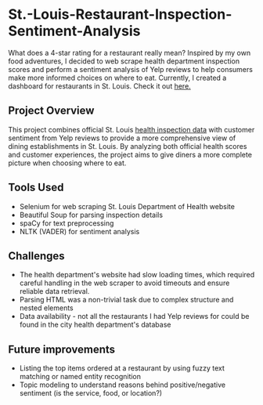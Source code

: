 # St.-Louis-Restaurant-Inspection-Sentiment-Analysis
What does a 4-star rating for a restaurant really mean? Inspired by my own food adventures, I decided to web scrape health department inspection scores and perform a sentiment analysis of Yelp reviews to help consumers make more informed choices on where to eat. Currently, I created a dashboard for restaurants in St. Louis. Check it out [here.](https://public.tableau.com/app/profile/satya.munugoti/viz/St_LouisRestaurants_17368002838420/DashboardSt_Louis)

## Project Overview
This project combines official St. Louis [health inspection data](https://www.healthspace.com/StLouis-MO/) with customer sentiment from Yelp reviews to provide a more comprehensive view of dining establishments in St. Louis. By analyzing both official health scores and customer experiences, the project aims to give diners a more complete picture when choosing where to eat.

## Tools Used
- Selenium for web scraping St. Louis Department of Health website
- Beautiful Soup for parsing inspection details
- spaCy for text preprocessing
- NLTK (VADER) for sentiment analysis

## Challenges
- The health department's website had slow loading times, which required careful handling in the web scraper to avoid timeouts and ensure reliable data retrieval.
- Parsing HTML was a non-trivial task due to complex structure and nested elements
- Data availability - not all the restaurants I had Yelp reviews for could be found in the city health department's database

## Future improvements
- Listing the top items ordered at a restaurant by using fuzzy text matching or named entity recognition
- Topic modeling to understand reasons behind positive/negative sentiment (is the service, food, or location?)





